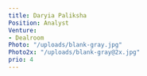 ```yaml
---
title: Daryia Paliksha
Position: Analyst
Venture:
- Dealroom
Photo: "/uploads/blank-gray.jpg"
Photo2x: "/uploads/blank-gray@2x.jpg"
prio: 4
---
```


